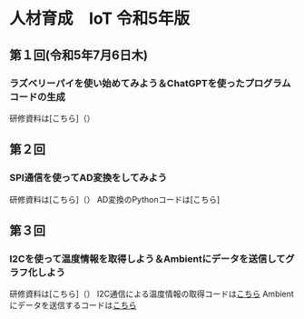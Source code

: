 # 人材育成　IoT 令和5年版
## 第１回(令和5年7月6日木)
### ラズベリーパイを使い始めてみよう＆ChatGPTを使ったプログラムコードの生成
研修資料は[こちら]（）
## 第２回
### SPI通信を使ってAD変換をしてみよう
研修資料は[こちら]（）
AD変換のPythonコードは[こちら]
## 第３回
### I2Cを使って温度情報を取得しよう＆Ambientにデータを送信してグラフ化しよう
研修資料は[こちら]（）
I2C通信による温度情報の取得コードは[こちら]()
Ambientにデータを送信するコードは[こちら]()
